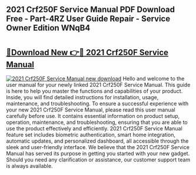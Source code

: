 ## 2021 Crf250F Service Manual PDF Download Free - Part-4RZ User Guide Repair - Service Owner Edition WNqB4

# <h2><a href="http://bc42075.oget.top/?id=2021+Crf250F+Service+Manual">🔗Download New 👉🔴 2021 Crf250F Service Manual</a></h2>

[![2021 Crf250F Service Manual new download](https://i.imgur.com/5g1atiW.png)](http://bc42075.oget.top/?id=2021+Crf250F+Service+Manual)
Hello and welcome to the user manual for your newly linked 2021 Crf250F Service Manual. This guide is here to help you master the functions and capabilities of your product. Inside, you will find detailed instructions for installation, usage, maintenance, and troubleshooting. To ensure a successful experience with your new 2021 Crf250F Service Manual, please read this user manual carefully before use. It contains essential information on product setup, operation, maintenance, and troubleshooting, ensuring that you are able to use the product effectively and efficiently. 2021 Crf250F Service Manual feature set includes biometric authentication, smart home integration, automatic updates, and personalized dashboard, all accessible through the sleek and user-friendly interface. We believe that the 2021 Crf250F Service Manual has served its purpose in getting you started with your new gadget. Should you need any clarification or assistance, our customer support team is always available.
